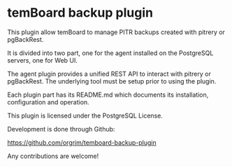 # temBoard backup plugin

This plugin allow temBoard to manage PITR backups created with pitrery
or pgBackRest.

It is divided into two part, one for the agent installed on the
PostgreSQL servers, one for Web UI.

The agent plugin provides a unified REST API to interact with pitrery
or pgBackRest. The underlying tool must be setup prior to using the
plugin.

Each plugin part has its README.md which documents its installation,
configuration and operation.

This plugin is licensed under the PostgreSQL License.

Development is done through Github:

https://github.com/orgrim/temboard-backup-plugin

Any contributions are welcome!
